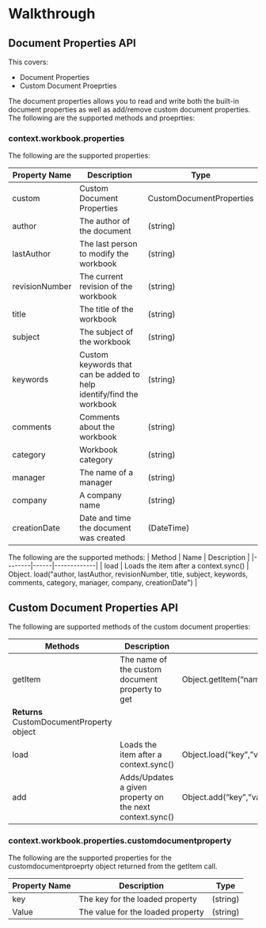 # Walkthrough

## Document Properties API 
This covers:
* Document Properties 
* Custom Document Proeprties

The document properties allows you to read and write both the built-in document properties as well as add/remove custom document properties. The following are the supported methods and proeprties:

### context.workbook.properties
The following are the supported properties:

| Property Name	| Description	| Type |
|---------------|-------------|------|
| custom	| Custom Document Properties	| CustomDocumentProperties |
| author | The author of the document | (string) |
| lastAuthor | The last person to modify the workbook	| (string) |
| revisionNumber | The current revision of the workbook | (string) |
| title	| The title of the workbook	 | (string) |
| subject	| The subject of the workbook	| (string) |
| keywords | Custom keywords that can be added to help identify/find the workbook | (string) |
| comments | Comments about the workbook | (string) |
| category | Workbook category | (string) |
| manager | The name of a manager | (string) |
| company	| A company name | (string) |
| creationDate | Date and time the document was created | (DateTime) |

The following are the supported methods:
| Method | Name | Description |
|--------|------|-------------|
| load | Loads the item after a context.sync() | Object. load("author, lastAuthor, revisionNumber, title, subject, keywords, comments, category, manager, company, creationDate") |

## Custom Document Properties API
The following are supported methods of the custom document properties:

| Methods | Description |   |
|---------|-------------|---|
| getItem | The name of the custom document property to get |	Object.getItem(“name”)
**Returns** CustomDocumentProperty object |
| load | Loads the item after a context.sync() | Object.load(“key”,”value”) |
| add | Adds/Updates a given property on the next context.sync() | Object.add(“key”,”value”) |

### context.workbook.properties.customdocumentproperty
The following are the supported properties for the customdocumentproeprty object returned from the getItem call.

| Property Name | Description | Type |
|---------------|-------------|------|
| key	| The key for the loaded property |	(string) |
| Value | The value for the loaded property | (string) |

